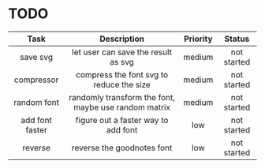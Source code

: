 # TODO

| Task | Description | Priority | Status |
|:---:|:---:|:---:|:---:|
| save svg | let user can save the result as svg | medium | not started |
| compressor | compress the font svg to reduce the size | medium | not started |
| random font | randomly transform the font, maybe use random matrix | medium | not started |
| add font faster | figure out a faster way to add font | low | not started |
| reverse | reverse the goodnotes font | low | not started |
